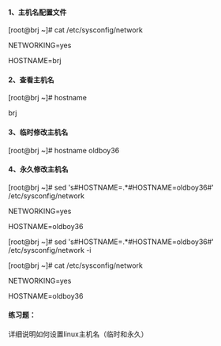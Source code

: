 #### 1、主机名配置文件

\[root@brj ~\]\# cat /etc/sysconfig/network

NETWORKING=yes

HOSTNAME=brj

#### 2、查看主机名

\[root@brj ~\]\# hostname

brj

#### 3、临时修改主机名

\[root@brj ~\]\# hostname oldboy36

#### 4、永久修改主机名

\[root@brj ~\]\# sed 's\#HOSTNAME=.\*\#HOSTNAME=oldboy36\#' /etc/sysconfig/network

NETWORKING=yes

HOSTNAME=oldboy36

\[root@brj ~\]\# sed 's\#HOSTNAME=.\*\#HOSTNAME=oldboy36\#' /etc/sysconfig/network -i

\[root@brj ~\]\# cat /etc/sysconfig/network

NETWORKING=yes

HOSTNAME=oldboy36

#### 练习题：

详细说明如何设置linux主机名（临时和永久）

